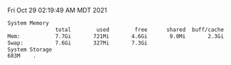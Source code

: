 Fri Oct 29 02:19:49 AM MDT 2021
```bash
System Memory
               total        used        free      shared  buff/cache   available
Mem:           7.7Gi       721Mi       4.6Gi       9.0Mi       2.3Gi       6.6Gi
Swap:          7.6Gi       327Mi       7.3Gi
System Storage
683M	.
```
```bash
